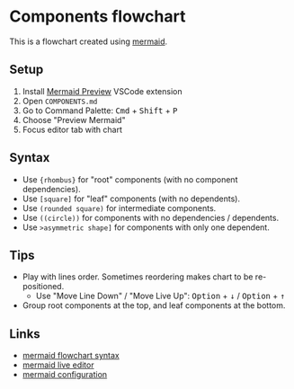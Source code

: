 # Components flowchart

This is a flowchart created using [mermaid](https://github.com/knsv/mermaid).

## Setup

1. Install [Mermaid Preview](https://github.com/vstirbu/vscode-mermaid-preview) VSCode extension
2. Open `COMPONENTS.md`
3. Go to Command Palette: <kbd>Cmd</kbd> + <kbd>Shift</kbd> + <kbd>P</kbd>
4. Choose "Preview Mermaid"
5. Focus editor tab with chart

## Syntax

- Use `{rhombus}` for "root" components (with no component dependencies).
- Use `[square]` for "leaf" components (with no dependents).
- Use `(rounded square)` for intermediate components.
- Use `((circle))` for components with no dependencies / dependents.
- Use `>asymmetric shape]` for components with only one dependent.

## Tips

- Play with lines order. Sometimes reordering makes chart to be re-positioned.
  - Use "Move Line Down" / "Move Live Up": <kbd>Option</kbd> + <kbd>↓</kbd> / <kbd>Option</kbd> + <kbd>↑</kbd>
- Group root components at the top, and leaf components at the bottom.

## Links

- [mermaid flowchart syntax](https://mermaidjs.github.io/#/flowchart)
- [mermaid live editor](https://mermaidjs.github.io/mermaid-live-editor/)
- [mermaid configuration](https://mermaidjs.github.io/#/mermaidAPI?id=configuration)
